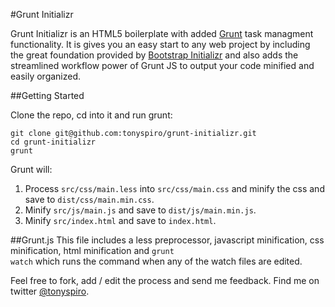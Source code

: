 #Grunt Initializr

Grunt Initializr is an HTML5 boilerplate with added [Grunt](http://gruntjs.com/) task managment functionality.  It is gives you an easy start to any web project by including the great foundation provided by [Bootstrap Initializr](http://www.initializr.com/) and also adds the streamlined workflow power of Grunt JS to output your code minified and easily organized.


##Getting Started

Clone the repo, cd into it and run grunt:
```
git clone git@github.com:tonyspiro/grunt-initializr.git
cd grunt-initializr
grunt
```

Grunt will:<br>
1. Process <code>src/css/main.less</code> into <code>src/css/main.css</code> and minify the css and save to <code>dist/css/main.min.css</code>.<br>
2. Minify <code>src/js/main.js</code> and save to <code>dist/js/main.min.js</code>.<br>
3. Minify <code>src/index.html</code> and save to <code>index.html</code>.<br>

##Grunt.js
This file includes a less preprocessor, javascript minification, css minification, html minification and <code>grunt watch</code> which runs the command when any of the watch files are edited.

Feel free to fork, add / edit the process and send me feedback.  Find me on twitter [@tonyspiro](http://twitter.com/tonyspiro).
